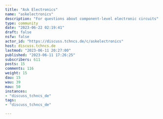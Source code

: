 ```yaml
---
title: "Ask Electronics" 
name: "askelectronics"
description: "For questions about component-level electronic circuits"
type: community
date: "2023-06-22 02:19:41"
draft: false
nsfw: false
actor_id: "https://discuss.tchncs.de/c/askelectronics"
host: discuss.tchncs.de
lastmod: "2023-06-11 20:27:00"
published: "2023-06-11 17:26:25"
subscribers: 611
posts: 15
comments: 116
weight: 15
dau: 15
wau: 39
mau: 50
instances:
- "discuss_tchncs_de"
tags: 
- "discuss_tchncs_de"

---
```

